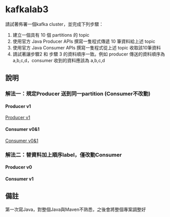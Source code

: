 # kafkalab3
請試著佈署一個kafka cluster，並完成下列步驟：
1. 建立一個具有 10 個 partitions 的 topic
2. 使用官方 Java Producer APIs 撰寫一隻程式傳遞 10 筆資料給上述 topic
3. 使用官方 Java Consumer APIs 撰寫一隻程式從上述 topic 收取該10筆資料
4. 請試著讓步驟2 和 步驟 3 的資料順序一致。例如 producer 傳送的資料順序為 a,b,c,d，consumer 收到的資料應該為 a,b,c,d

## 說明
### 解法一：規定Producer 送到同一partition (Consumer不改動)
#### Producer v1
[Producer v1](src/main/java/kafka/myproducer/example)
#### Consumer v0&1
[Consumer v0&1](src/main/java/kafka/myconsumer)

### 解法二：替資料加上順序label，僅改動Consumer
#### Producer v0

#### Consumer v1


## 備註
第一次寫Java，對整個Java與Maven不熟悉，之後會將整個專案調整好
